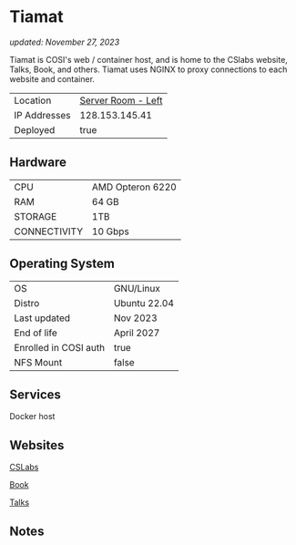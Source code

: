 # Tiamat

_updated: November 27, 2023_

Tiamat is COSI's web / container host, and is home to the CSlabs website, Talks, 
Book, and others. Tiamat uses NGINX to proxy connections to each website and
container.

| | |
| :--- | :--- |
| Location | [Server Room - Left](../racks.md#left) |
| IP Addresses | 128.153.145.41 |
| Deployed | true |

## Hardware

| | |
| :--- | :--- |
| CPU | AMD Opteron 6220
| RAM | 64 GB
| STORAGE | 1TB
| CONNECTIVITY | 10 Gbps

## Operating System

| | |
| :--- | :--- |
| OS | GNU/Linux
| Distro | Ubuntu 22.04
| Last updated | Nov 2023
| End of life | April 2027
| Enrolled in COSI auth | true
| NFS Mount | false

## Services

Docker host

## Websites

[CSLabs](../../websites/cslabs.md)

[Book](../../websites/book.md)

[Talks](../../websites/talks.md)

## Notes

